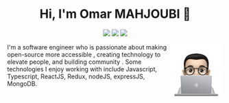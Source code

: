 <h1 align="center">Hi, I'm Omar MAHJOUBI 👋</h1>
<p align="center">
    <a href="https://twitter.com/OmarMah63688563"><img src="https://img.shields.io/badge/twitter-%231FA1F1?style=flat&logo=twitter&logoColor=white"/></a>
    <a href="https://www.linkedin.com/in/omar-mahjoubi-007/"><img src="https://img.shields.io/badge/linkedin-%230177B5?style=flat&logo=linkedin&logoColor=white"/></a>
    <a href="https://www.instagram.com/omarmhj/"><img src="https://img.shields.io/badge/instagram-%23E4415F?style=flat&logo=instagram&logoColor=white"/></a>
  </p>
  
  <img src="profile-img.png" align="right" width="25%"/>
  
I'm a software engineer who is passionate about making open-source more accessible , creating technology to elevate people, and building community  . Some technologies I enjoy working with include Javascript, Typescript, ReactJS, Redux, nodeJS, expressJS, MongoDB.


